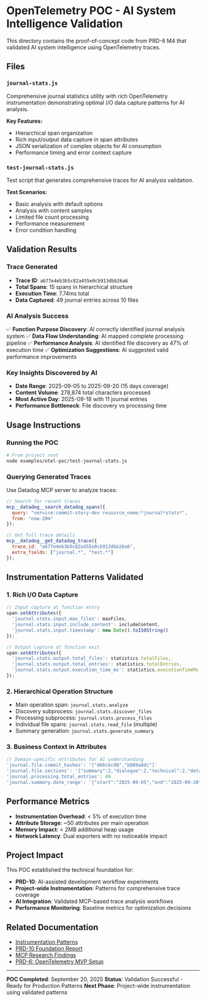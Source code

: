 # OpenTelemetry POC - AI System Intelligence Validation

This directory contains the proof-of-concept code from PRD-6 M4 that validated AI system intelligence using OpenTelemetry traces.

## Files

### `journal-stats.js`
Comprehensive journal statistics utility with rich OpenTelemetry instrumentation demonstrating optimal I/O data capture patterns for AI analysis.

**Key Features:**
- Hierarchical span organization
- Rich input/output data capture in span attributes
- JSON serialization of complex objects for AI consumption
- Performance timing and error context capture

### `test-journal-stats.js`
Test script that generates comprehensive traces for AI analysis validation.

**Test Scenarios:**
- Basic analysis with default options
- Analysis with content samples
- Limited file count processing
- Performance measurement
- Error condition handling

## Validation Results

### Trace Generated
- **Trace ID**: `a677e4eb3b5c82a455e0cb913dbb26a6`
- **Total Spans**: 15 spans in hierarchical structure
- **Execution Time**: 7.74ms total
- **Data Captured**: 49 journal entries across 10 files

### AI Analysis Success
✅ **Function Purpose Discovery**: AI correctly identified journal analysis system
✅ **Data Flow Understanding**: AI mapped complete processing pipeline
✅ **Performance Analysis**: AI identified file discovery as 47% of execution time
✅ **Optimization Suggestions**: AI suggested valid performance improvements

### Key Insights Discovered by AI
- **Date Range**: 2025-09-05 to 2025-09-20 (15 days coverage)
- **Content Volume**: 278,874 total characters processed
- **Most Active Day**: 2025-09-18 with 11 journal entries
- **Performance Bottleneck**: File discovery vs processing time

## Usage Instructions

### Running the POC

```bash
# From project root
node examples/otel-poc/test-journal-stats.js
```

### Querying Generated Traces

Use Datadog MCP server to analyze traces:
```javascript
// Search for recent traces
mcp__datadog__search_datadog_spans({
  query: "service:commit-story-dev resource_name:*journal*stats*",
  from: "now-20m"
});

// Get full trace details
mcp__datadog__get_datadog_trace({
  trace_id: "a677e4eb3b5c82a455e0cb913dbb26a6",
  extra_fields: ["journal.*", "test.*"]
});
```

## Instrumentation Patterns Validated

### 1. Rich I/O Data Capture
```javascript
// Input capture at function entry
span.setAttributes({
  'journal.stats.input.max_files': maxFiles,
  'journal.stats.input.include_content': includeContent,
  'journal.stats.input.timestamp': new Date().toISOString()
});

// Output capture at function exit
span.setAttributes({
  'journal.stats.output.total_files': statistics.totalFiles,
  'journal.stats.output.total_entries': statistics.totalEntries,
  'journal.stats.output.execution_time_ms': statistics.executionTimeMs
});
```

### 2. Hierarchical Operation Structure
- Main operation span: `journal.stats.analyze`
- Discovery subprocess: `journal.stats.discover_files`
- Processing subprocess: `journal.stats.process_files`
- Individual file spans: `journal.stats.read_file` (multiple)
- Summary generation: `journal.stats.generate_summary`

### 3. Business Context in Attributes
```javascript
// Domain-specific attributes for AI understanding
'journal.file.commit_hashes': '["d66cbcd8","b889a8dc"]'
'journal.file.sections': '{"summary":2,"dialogue":2,"technical":2,"details":2}'
'journal.processing.total_entries': 49
'journal.summary.date_range': '{"start":"2025-09-05","end":"2025-09-20"}'
```

## Performance Metrics

- **Instrumentation Overhead**: < 5% of execution time
- **Attribute Storage**: ~50 attributes per main operation
- **Memory Impact**: < 2MB additional heap usage
- **Network Latency**: Dual exporters with no noticeable impact

## Project Impact

This POC established the technical foundation for:
- **PRD-10**: AI-assisted development workflow experiments
- **Project-wide Instrumentation**: Patterns for comprehensive trace coverage
- **AI Integration**: Validated MCP-based trace analysis workflows
- **Performance Monitoring**: Baseline metrics for optimization decisions

## Related Documentation

- [Instrumentation Patterns](../../docs/dev/otel-instrumentation-patterns.md)
- [PRD-10 Foundation Report](../../docs/dev/prd-10-foundation.md)
- [MCP Research Findings](../../docs/dev/mcp-research-findings.md)
- [PRD-6: OpenTelemetry MVP Setup](../../prds/6-otel-mvp-setup.md)

---

**POC Completed**: September 20, 2025
**Status**: Validation Successful - Ready for Production Patterns
**Next Phase**: Project-wide instrumentation using validated patterns